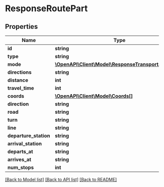 # ResponseRoutePart

## Properties
Name | Type | Description | Notes
------------ | ------------- | ------------- | -------------
**id** | **string** |  | 
**type** | **string** |  | 
**mode** | [**\OpenAPI\Client\Model\ResponseTransportationMode**](ResponseTransportationMode.md) |  | 
**directions** | **string** |  | 
**distance** | **int** |  | 
**travel_time** | **int** |  | 
**coords** | [**\OpenAPI\Client\Model\Coords[]**](Coords.md) |  | 
**direction** | **string** |  | [optional] 
**road** | **string** |  | [optional] 
**turn** | **string** |  | [optional] 
**line** | **string** |  | [optional] 
**departure_station** | **string** |  | [optional] 
**arrival_station** | **string** |  | [optional] 
**departs_at** | **string** |  | [optional] 
**arrives_at** | **string** |  | [optional] 
**num_stops** | **int** |  | [optional] 

[[Back to Model list]](../README.md#documentation-for-models) [[Back to API list]](../README.md#documentation-for-api-endpoints) [[Back to README]](../README.md)


